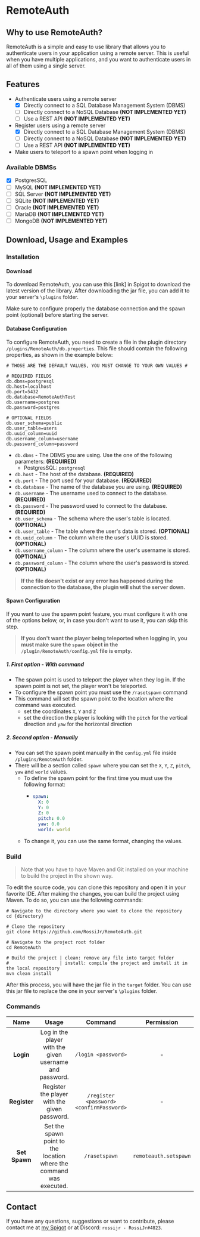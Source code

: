 [//]: # (<div>)

[//]: # (  <img alt="RemoteAuth Logo" src="https://i.ibb.co/wK0Y58T/Remote-Auth-Logo.png">)

[//]: # (</div>)

# RemoteAuth

## Why to use RemoteAuth?

RemoteAuth is a simple and easy to use library that allows you to authenticate users in your application using a remote
server. This is useful when you have multiple applications, and you want to authenticate users in all of them using a
single server.

## Features

- Authenticate users using a remote server
    - [x] Directly connect to a SQL Database Management System (DBMS)
    - [ ] Directly connect to a NoSQL Database **(NOT IMPLEMENTED YET)**
    - [ ] Use a REST API **(NOT IMPLEMENTED YET)**
- Register users using a remote server
    - [x] Directly connect to a SQL Database Management System (DBMS)
    - [ ] Directly connect to a NoSQL Database **(NOT IMPLEMENTED YET)**
    - [ ] Use a REST API **(NOT IMPLEMENTED YET)**
- Make users to teleport to a spawn point when logging in

### Available DBMSs

- [x] PostgresSQL
- [ ] MySQL **(NOT IMPLEMENTED YET)**
- [ ] SQL Server **(NOT IMPLEMENTED YET)**
- [ ] SQLite **(NOT IMPLEMENTED YET)**
- [ ] Oracle **(NOT IMPLEMENTED YET)**
- [ ] MariaDB **(NOT IMPLEMENTED YET)**
- [ ] MongoDB **(NOT IMPLEMENTED YET)**

## Download, Usage and Examples

### Installation

#### Download

To download RemoteAuth, you can use this [link] in Spigot to download the latest version of the library. After
downloading the jar file, you can add it to your server's `\plugins` folder.

Make sure to configure properly the database connection and the spawn point (optional) before starting the server.

#### Database Configuration

To configure RemoteAuth, you need to create a file in the plugin directory `/plugins/RemoteAuth/db.properties`. This file
should contain the following properties, as shown in the example below:

```properties
# THOSE ARE THE DEFAULT VALUES, YOU MUST CHANGE TO YOUR OWN VALUES #

# REQUIRED FIELDS
db.dbms=postgresql
db.host=localhost
db.port=5432
db.database=RemoteAuthTest
db.username=postgres
db.password=postgres

# OPTIONAL FIELDS
db.user_schema=public
db.user_table=users
db.uuid_column=uuid
db.username_column=username
db.password_column=password
```

- `db.dbms` - The DBMS you are using. Use the one of the following parameters: **(REQUIRED)**
    - PostgresSQL: `postgresql`
- `db.host` - The host of the database. **(REQUIRED)**
- `db.port` - The port used for your database. **(REQUIRED)**
- `db.database` - The name of the database you are using. **(REQUIRED)**
- `db.username` - The username used to connect to the database. **(REQUIRED)**
- `db.password` - The password used to connect to the database. **(REQUIRED)**
- `db.user_schema` - The schema where the user's table is located. **(OPTIONAL)**
- `db.user_table` - The table where the user's data is stored. **(OPTIONAL)**
- `db.uuid_column` - The column where the user's UUID is stored. **(OPTIONAL)**
- `db.username_column` - The column where the user's username is stored. **(OPTIONAL)**
- `db.password_column` - The column where the user's password is stored. **(OPTIONAL)**

> **If the file doesn't exist or any error has happened during the connection to the database, the plugin will shut the server down.**

#### Spawn Configuration

If you want to use the spawn point feature, you must configure it with one of the options below, or, in case you don't
want to use it, you can skip this step.

> **If you don't want the player being teleported when logging in, you must make sure the `spawn` object in
the `/plugin/RemoteAuth/config.yml` file is empty.**

##### 1. First option - With command

- The spawn point is used to teleport the player when they log in. If the spawn point is not set, the player won't be
  teleported.
- To configure the spawn point you must use the `/rasetspawn` command
- This command will set the spawn point to the location where the command was executed.
    - set the coordinates `X`, `Y` and `Z`
    - set the direction the player is looking with the `pitch` for the vertical direction and `yaw` for the horizontal
      direction

##### 2. Second option - Manually

- You can set the spawn point manually in the `config.yml` file inside `/plugins/RemoteAuth` folder.
- There will be a section called `spawn` where you can set the `X`, `Y`, `Z`, `pitch`, `yaw` and `world` values.
    - To define the spawn point for the first time you must use the following format:
        - ```yaml
          spawn:
            X: 0
            Y: 0
            Z: 0
            pitch: 0.0
            yaw: 0.0
            world: world
      
    - To change it, you can use the same format, changing the values.

### Build

> Note that you have to have Maven and Git installed on your machine to build the project in the shown way.

To edit the source code, you can clone this repository and open it in your favorite IDE. After making the changes, you
can build the project using Maven. To do so, you can use the following commands:

```shell
# Navigate to the directory where you want to clone the repository
cd {directory}
```

```shell
# Clone the repository
git clone https://github.com/RossiJr/RemoteAuth.git
```

```shell
# Navigate to the project root folder
cd RemoteAuth
```

```shell
# Build the project | clean: remove any file into target folder
#                   | install: compile the project and install it in the local repository
mvn clean install
```

After this process, you will have the jar file in the `target` folder. You can use this jar file to replace the one in
your server's `\plugins` folder.

### Commands

|     Name      |                                Usage                                |                 Command                  |      Permission       |
|:-------------:|:-------------------------------------------------------------------:|:----------------------------------------:|:---------------------:|
|   **Login**   |       Log in the player with the given username and password.       |           `/login <password>`            |           -           |
| **Register**  |            Register the player with the given password.             | `/register <password> <confirmPassword>` |           -           |
| **Set Spawn** | Set the spawn point to the location where the command was executed. |              `/rasetspawn`               | `remoteauth.setspawn` |

## Contact

If you have any questions, suggestions or want to contribute, please contact me
at [my Spigot](https://www.spigotmc.org/members/rossijr.1217740/) or at Discord: `rossijr - RossiJr#4823`.